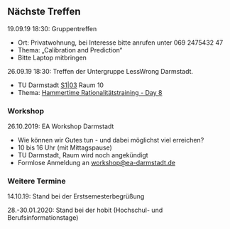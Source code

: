 ## Nächste Treffen


 19.09.19 18:30:
 Gruppentreffen

 * Ort: Privatwohnung, bei Interesse bitte anrufen unter 069 2475432 47
 * Thema: „Calibration and Prediction“
 * Bitte Laptop mitbringen


 26.09.19 18:30:
 Treffen der Untergruppe LessWrong Darmstadt.

 * TU Darmstadt [S1|03](https://www.tu-darmstadt.de/universitaet/campus/stadtmitte_3/index.de.jsp) Raum 10
 * Thema: [Hammertime Rationalitätstraining - Day 8](https://www.lesswrong.com/posts/o8EWXypYGwJ6JYpBT/hammertime-day-8-sunk-cost-faith)

### Workshop

 26.10.2019: EA Workshop Darmstadt

 * Wie können wir Gutes tun - und dabei möglichst viel erreichen?
 * 10 bis 16 Uhr (mit Mittagspause)
 * TU Darmstadt, Raum wird noch angekündigt
 * Formlose Anmeldung an [workshop@ea-darmstadt.de](mailto:workshop@ea-darmstadt.de)

### Weitere Termine

 14.10.19: Stand bei der Erstsemesterbegrüßung

 28.-30.01.2020: Stand bei der hobit (Hochschul- und Berufsinformationstage)
